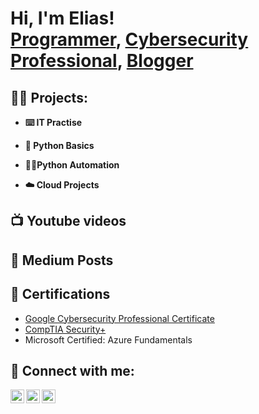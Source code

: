 <h1>Hi, I'm Elias! <br/><a 
href="https://github.com/EliasMo">Programmer</a>, <a 
href="https://www.linkedin.com/in/elias-mohamed-961554177/">Cybersecurity Professional</a>, <a 
href="https://medium.com/@EliasMo">Blogger</a></h1>

<h2>🐱‍💻 Projects:</h2>

- <b>⌨️ IT Practise </b>



- <b>🐍 Python Basics</b>
   

- <b>🐍🤖Python Automation</b>
  

- <b>☁️ Cloud Projects</b>
  

<h2>📺 Youtube videos </h2>



<h2> 📖 Medium Posts </h2>


<h2> 📄 Certifications </h2>

- [Google Cybersecurity Professional Certificate](https://www.credly.com/badges/eccef550-5a47-48d7-99d0-280331711216/public_url)
- [CompTIA Security+](https://www.credly.com/badges/975c0fe5-2138-44b2-8523-50ea63a20a00/public_url)
- Microsoft Certified: Azure Fundamentals 


<h2> 🤳 Connect with me:</h2>

<!-- [<img align="left" alt=Elias | YouTube" width="22px" src="https://cdn.jsdelivr.net/npm/simple-icons@v3/icons/youtube.svg" />][youtube] -->
[<img align="left" alt="Elias | Twitter" width="22px" src="https://cdn.jsdelivr.net/npm/simple-icons@v3/icons/twitter.svg" />][twitter]
[<img align="left" alt="Elias | LinkedIn" width="22px" src="https://cdn.jsdelivr.net/npm/simple-icons@v3/icons/linkedin.svg" />][linkedin]
[<img align="left" alt="Elias | Instagram" width="22px" src="https://cdn.jsdelivr.net/npm/simple-icons@v3/icons/instagram.svg" />][instagram]

[twitter]: https://twitter.com/GeneralBlackBrd
[instagram]: https://www.instagram.com/elias_mohamedd/?hl=en
[linkedin]: https://www.linkedin.com/in/elias-mohamed-961554177/

<!--
 is a ✨ _special_ ✨ repository because its `README.md` (this file) appears on your GitHub profile.

Here are some ideas to get you started:

- 🔭 I’m currently working on ...
- 🌱 I’m currently learning ...
- 👯 I’m looking to collaborate on ...
- 🤔 I’m looking for help with ...
- 💬 Ask me about ...
- 📫 How to reach me: ...
- 😄 Pronouns: ...
- ⚡ Fun fact: ...
-->
